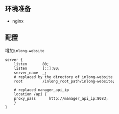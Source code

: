 ## 环境准备

- nginx

## 配置
增加`inlong-website`

```
server {
    listen       80;
    listen       [::]:80;
    server_name  _;
    # replaced by the directory of inlong-website
    root         /inlong_root_path/inlong-website;

    # replaced manager_api_ip
    location /api {
    proxy_pass      http://manager_api_ip:8083;
    }
}
```